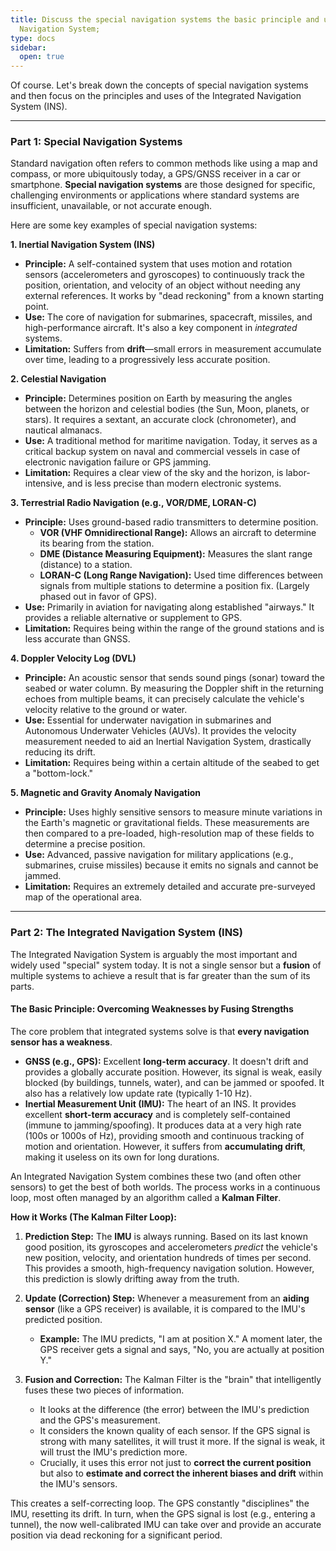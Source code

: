 ```yaml
---
title: Discuss the special navigation systems the basic principle and use of Integrated
  Navigation System;
type: docs
sidebar:
  open: true
---
```


Of course. Let's break down the concepts of special navigation systems and then focus on the principles and uses of the Integrated Navigation System (INS).

---

### Part 1: Special Navigation Systems

Standard navigation often refers to common methods like using a map and compass, or more ubiquitously today, a GPS/GNSS receiver in a car or smartphone. **Special navigation systems** are those designed for specific, challenging environments or applications where standard systems are insufficient, unavailable, or not accurate enough.

Here are some key examples of special navigation systems:

**1. Inertial Navigation System (INS)**
*   **Principle:** A self-contained system that uses motion and rotation sensors (accelerometers and gyroscopes) to continuously track the position, orientation, and velocity of an object without needing any external references. It works by "dead reckoning" from a known starting point.
*   **Use:** The core of navigation for submarines, spacecraft, missiles, and high-performance aircraft. It's also a key component in *integrated* systems.
*   **Limitation:** Suffers from **drift**—small errors in measurement accumulate over time, leading to a progressively less accurate position.

**2. Celestial Navigation**
*   **Principle:** Determines position on Earth by measuring the angles between the horizon and celestial bodies (the Sun, Moon, planets, or stars). It requires a sextant, an accurate clock (chronometer), and nautical almanacs.
*   **Use:** A traditional method for maritime navigation. Today, it serves as a critical backup system on naval and commercial vessels in case of electronic navigation failure or GPS jamming.
*   **Limitation:** Requires a clear view of the sky and the horizon, is labor-intensive, and is less precise than modern electronic systems.

**3. Terrestrial Radio Navigation (e.g., VOR/DME, LORAN-C)**
*   **Principle:** Uses ground-based radio transmitters to determine position.
    *   **VOR (VHF Omnidirectional Range):** Allows an aircraft to determine its bearing from the station.
    *   **DME (Distance Measuring Equipment):** Measures the slant range (distance) to a station.
    *   **LORAN-C (Long Range Navigation):** Used time differences between signals from multiple stations to determine a position fix. (Largely phased out in favor of GPS).
*   **Use:** Primarily in aviation for navigating along established "airways." It provides a reliable alternative or supplement to GPS.
*   **Limitation:** Requires being within the range of the ground stations and is less accurate than GNSS.

**4. Doppler Velocity Log (DVL)**
*   **Principle:** An acoustic sensor that sends sound pings (sonar) toward the seabed or water column. By measuring the Doppler shift in the returning echoes from multiple beams, it can precisely calculate the vehicle's velocity relative to the ground or water.
*   **Use:** Essential for underwater navigation in submarines and Autonomous Underwater Vehicles (AUVs). It provides the velocity measurement needed to aid an Inertial Navigation System, drastically reducing its drift.
*   **Limitation:** Requires being within a certain altitude of the seabed to get a "bottom-lock."

**5. Magnetic and Gravity Anomaly Navigation**
*   **Principle:** Uses highly sensitive sensors to measure minute variations in the Earth's magnetic or gravitational fields. These measurements are then compared to a pre-loaded, high-resolution map of these fields to determine a precise position.
*   **Use:** Advanced, passive navigation for military applications (e.g., submarines, cruise missiles) because it emits no signals and cannot be jammed.
*   **Limitation:** Requires an extremely detailed and accurate pre-surveyed map of the operational area.

---

### Part 2: The Integrated Navigation System (INS)

The Integrated Navigation System is arguably the most important and widely used "special" system today. It is not a single sensor but a **fusion** of multiple systems to achieve a result that is far greater than the sum of its parts.

#### The Basic Principle: Overcoming Weaknesses by Fusing Strengths

The core problem that integrated systems solve is that **every navigation sensor has a weakness**.

*   **GNSS (e.g., GPS):** Excellent **long-term accuracy**. It doesn't drift and provides a globally accurate position. However, its signal is weak, easily blocked (by buildings, tunnels, water), and can be jammed or spoofed. It also has a relatively low update rate (typically 1-10 Hz).
*   **Inertial Measurement Unit (IMU):** The heart of an INS. It provides excellent **short-term accuracy** and is completely self-contained (immune to jamming/spoofing). It produces data at a very high rate (100s or 1000s of Hz), providing smooth and continuous tracking of motion and orientation. However, it suffers from **accumulating drift**, making it useless on its own for long durations.

An Integrated Navigation System combines these two (and often other sensors) to get the best of both worlds. The process works in a continuous loop, most often managed by an algorithm called a **Kalman Filter**.

**How it Works (The Kalman Filter Loop):**

1.  **Prediction Step:** The **IMU** is always running. Based on its last known good position, its gyroscopes and accelerometers *predict* the vehicle's new position, velocity, and orientation hundreds of times per second. This provides a smooth, high-frequency navigation solution. However, this prediction is slowly drifting away from the truth.

2.  **Update (Correction) Step:** Whenever a measurement from an **aiding sensor** (like a GPS receiver) is available, it is compared to the IMU's predicted position.
    *   **Example:** The IMU predicts, "I am at position X." A moment later, the GPS receiver gets a signal and says, "No, you are actually at position Y."

3.  **Fusion and Correction:** The Kalman Filter is the "brain" that intelligently fuses these two pieces of information.
    *   It looks at the difference (the error) between the IMU's prediction and the GPS's measurement.
    *   It considers the known quality of each sensor. If the GPS signal is strong with many satellites, it will trust it more. If the signal is weak, it will trust the IMU's prediction more.
    *   Crucially, it uses this error not just to **correct the current position** but also to **estimate and correct the inherent biases and drift** within the IMU's sensors.

This creates a self-correcting loop. The GPS constantly "disciplines" the IMU, resetting its drift. In turn, when the GPS signal is lost (e.g., entering a tunnel), the now well-calibrated IMU can take over and provide an accurate position via dead reckoning for a significant period.

